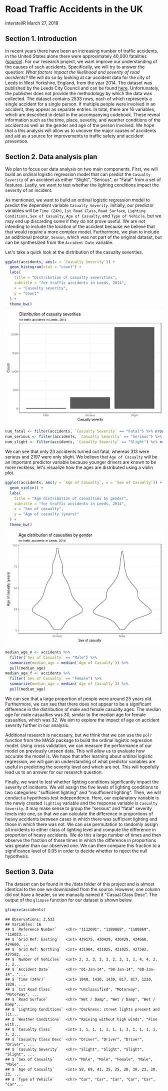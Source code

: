 Road Traffic Accidents in the UK
================
InterstellR
March 27, 2018

Section 1. Introduction
-----------------------

In recent years there have been an increasing number of traffic accidents, in the United States alone there were approximately 40,000 fatalities ([source](http://fortune.com/2017/02/15/traffic-deadliest-year/)). For our research project, we want improve our understanding of the causes of such accidents. Specifically, we will try to answer the question: *What factors impact the likelihood and severity of road accidents?* We will do so by looking at car accident data for the city of Leeds in West Yorkshire, England, from the year 2014. The dataset was published by the Leeds City Council and can be found [here](https://data.gov.uk/dataset/road-traffic-accidents/resource/fa7bb4b9-e4e5-41fd-a1c8-49103b35a60f). Unfortunately, the publisher does not provide the methodology by which the data was collected. The dataset contains 2533 rows, each of which represents a single accident for a single person. If multiple people were involved in an accident, they appear as separate entries. In total, there are 16 variables, which are described in detail in the accompanying codebook. These reveal information such as the time, place, severity, and weather conditions of the accident as well as the gender and age of the person involved. We hope that a this analysis will allow us to uncover the major causes of accidents and aid as a source for improvements to traffic safety and accident prevention.

Section 2. Data analysis plan
-----------------------------

We plan to focus our data analysis on two main components. First, we will build an ordinal logistic regression model that can predict the `Casualty Severity` of an accident as either "Slight", "Serious", or "Fatal" from a set of features. Lastly, we want to test whether the lighting conditions impact the severity of an incident.

As mentioned, we want to build an ordinal logistic regression model to predict the dependent variable `Casualty Severity`. Initially, our predictor variables will be `Time (24h)`, `1st Road Class`, `Road Surface`, `Lighting Conditions`, `Sex of Casualty`, `Age of Casualty`, and `Type of Vehicle`, but we may end up discarding some if they do not prove useful. We are not intending to include the location of the accident because we believe that that would require a more complex model. Furthermore, we plan to include an additional precitor, `Season`, which was not part of the original dataset, but can be synthesized from the `Accident Date` variable.

Let's take a quick look at the distribution of the casualty severities.

``` r
ggplot(accidents, aes(x = `Casualty Severity`)) +
  geom_histogram(stat = "count") +
  labs(
    title = "Distribution of casualty severities",
    subtitle = "for traffic accidents in Leeds, 2014",
    x = "Casualty severity",
    y = "Count"
  ) +
  theme_bw()
```

![](proposal_files/figure-markdown_github/plot-severity-1.png)

``` r
num_fatal <- filter(accidents, `Casualty Severity` == "Fatal") %>% nrow()
num_serious <- filter(accidents, `Casualty Severity` == "Serious") %>% nrow()
num_slight <- filter(accidents, `Casualty Severity` == "Slight") %>% nrow()
```

We can see that only 23 accidents turned out fatal, whereas 313 were serious and 2197 were only slight. We believe that `Age of Casualty` will be an important predictor variable because younger drivers are known to be more reckless, let's visualize how the ages are distributed using a violin plot.

``` r
ggplot(accidents, aes(y = `Age of Casualty`, x = `Sex of Casualty`)) +
  geom_violin() +
  labs(
    title = "Age distribution of casualties by gender",
    subtitle = "for traffic accidents in Leeds, 2014",
    x = "Sex of casualty",
    y = "Age of casualty (years)"
  ) +
  theme_bw()
```

![](proposal_files/figure-markdown_github/plot-ages-1.png)

``` r
median_age_m <- accidents %>%
  filter(`Sex of Casualty` == "Male") %>%
  summarize(median_age = median(`Age of Casualty`)) %>%
  pull(median_age)
median_age_f <- accidents %>%
  filter(`Sex of Casualty` == "Female") %>%
  summarize(median_age = median(`Age of Casualty`)) %>%
  pull(median_age)
```

We can see that a large proportion of people were around 25 years old. Furthermore, we can see that there does not appear to be a significant difference in the distribution of male and female casualty ages. The median age for male casualties was 30, similar to the median age for female casualties, which was 32. We aim to explore the impact of age on accident severity further in our analysis.

Additional research is necessary, but we think that we can use the `polr` function from the MASS package to build the ordinal logistic regression model. Using cross validation, we can measure the performance of our model on previously unseen data. This will allow us to evaluate how accurate the model is. We hope that after learning about ordinal logistic regression, we will gain an understanding of what predictor variables are useful in predicting the severity level and which are not. This will hopefully lead us to an answer for our research question.

Finally, we want to test whether lighting conditions significantly impact the severity of incidents. We will assign the five levels of lighting conditions to two categories: "sufficient lighting" and "insufficient lighting". Then, we will conduct a hypothesis test independence. Here, our explanatory variable is the newly created `lighting` variable and the response variable is `Casualty Severity`. It may make sense to group the "serious" and "fatal" severity levels into one, so that we can calculate the difference in proportions of heavy accidents between cases in which there was sufficient lighting and those in which there was not. We can use permutation to randomly assign all incidents to either class of lighting level and compute the difference in proportion of heavy accidents. We do this a large number of times and then observe the fraction of those times in which the difference in proportions was greater than our observed one. We can then compare this fraction to a significance level of 0.05 in order to decide whether to reject the null hypothesis.

Section 3. Data
---------------

The dataset can be found in the /data folder of this project and is almost identical to the one we downloaded from the source. However, one column did not have a header, so we manually named it "Casual Class Desc". The output of the `glimpse` function for our dataset is shown below.

``` r
glimpse(accidents)
```

    ## Observations: 2,533
    ## Variables: 16
    ## $ `Reference Number`    <chr> "1112091", "1180869", "1180869", "11A023...
    ## $ `Grid Ref: Easting`   <int> 429175, 430429, 430429, 424660, 424660, ...
    ## $ `Grid Ref: Northing`  <int> 431904, 431025, 431025, 427582, 427582, ...
    ## $ `Number of Vehicles`  <int> 2, 3, 3, 3, 3, 2, 3, 1, 1, 4, 4, 2, 1, 2...
    ## $ `Accident Date`       <chr> "01-Jan-14", "08-Jan-14", "08-Jan-14", "...
    ## $ `Time (24hr)`         <int> 1840, 1430, 1430, 817, 817, 1220, 1828, ...
    ## $ `1st Road Class`      <chr> "Unclassified", "Motorway", "Motorway", ...
    ## $ `Road Surface`        <chr> "Wet / Damp", "Wet / Damp", "Wet / Damp"...
    ## $ `Lighting Conditions` <chr> "Darkness: street lights present and lit...
    ## $ `Weather Conditions`  <chr> "Raining without high winds", "Fine with...
    ## $ `Casualty Class`      <int> 1, 1, 1, 1, 1, 1, 1, 3, 1, 1, 1, 1, 3, 2...
    ## $ `Casualty Class Desc` <chr> "Driver", "Driver", "Driver", "Driver", ...
    ## $ `Casualty Severity`   <chr> "Slight", "Slight", "Slight", "Slight", ...
    ## $ `Sex of Casualty`     <chr> "Male", "Male", "Female", "Male", "Male"...
    ## $ `Age of Casualty`     <int> 58, 69, 41, 35, 25, 20, 38, 23, 28, 23, ...
    ## $ `Type of Vehicle`     <chr> "Car", "Car", "Car", "Car", "Car", "Car"...
